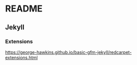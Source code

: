 README
======

Jekyll
------

### Extensions

https://george-hawkins.github.io/basic-gfm-jekyll/redcarpet-extensions.html